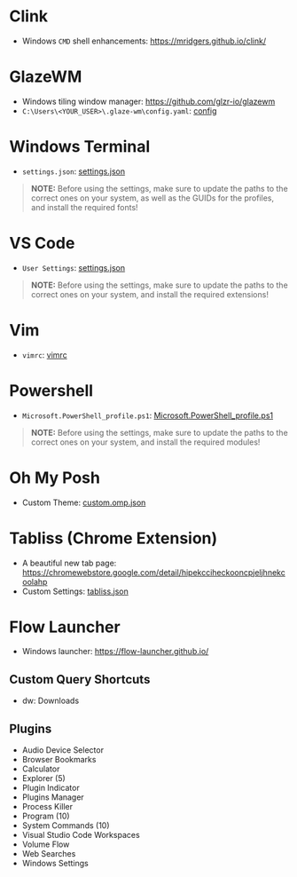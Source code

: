 # Clink
- Windows `CMD` shell enhancements: https://mridgers.github.io/clink/

# GlazeWM
- Windows tiling window manager: https://github.com/glzr-io/glazewm
- `C:\Users\<YOUR_USER>\.glaze-wm\config.yaml`: [config](glaze_config.yaml)

# Windows Terminal
- `settings.json`: [settings.json](wt_terminal_settings.json)
> **NOTE:** Before using the settings, make sure to update the paths to the correct ones on your system, as well as the GUIDs for the profiles, and install the required fonts!

# VS Code
- `User Settings`: [settings.json](vs_code_settings.json)
> **NOTE:** Before using the settings, make sure to update the paths to the correct ones on your system, and install the required extensions!

# Vim
- `vimrc`: [vimrc](.vimrc)

# Powershell
-  `Microsoft.PowerShell_profile.ps1`: [Microsoft.PowerShell_profile.ps1](Microsoft.PowerShell_profile.ps1)
> **NOTE:** Before using the settings, make sure to update the paths to the correct ones on your system, and install the required modules!

# Oh My Posh
- Custom Theme: [custom.omp.json](custom.omp.json)

# Tabliss (Chrome Extension)
- A beautiful new tab page: https://chromewebstore.google.com/detail/hipekcciheckooncpjeljhnekcoolahp
- Custom Settings: [tabliss.json](tabliss.json)

# Flow Launcher 
- Windows launcher: https://flow-launcher.github.io/

## Custom Query Shortcuts
- dw: Downloads

## Plugins
- Audio Device Selector
- Browser Bookmarks
- Calculator
- Explorer (5)
- Plugin Indicator
- Plugins Manager
- Process Killer
- Program (10)
- System Commands (10)
- Visual Studio Code Workspaces
- Volume Flow
- Web Searches
- Windows Settings
